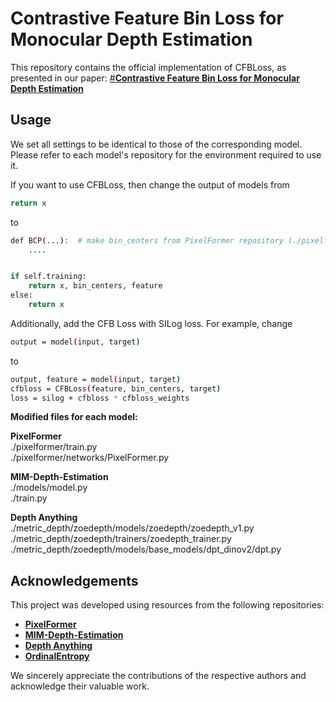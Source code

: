 # Contrastive Feature Bin Loss for Monocular Depth Estimation
This repository contains the official implementation of CFBLoss, as presented in our paper:
[#**Contrastive Feature Bin Loss for Monocular Depth Estimation**](https://ieeexplore.ieee.org/document/10926715)

## Usage
We set all settings to be identical to those of the corresponding model. Please refer to each model's repository for the environment required to use it.

If you want to use CFBLoss, then change the output of models from
```sh
return x
```
to
```sh
def BCP(...):  # make bin_centers from PixelFormer repository (./pixelformer/networks/PixelFormer.py)
    ....


if self.training:
    return x, bin_centers, feature
else:
    return x
```

Additionally, add the CFB Loss with SILog loss. For example, change
```sh
output = model(input, target)
```
to
```sh
output, feature = model(input, target)
cfbloss = CFBLoss(feature, bin_centers, target)
loss = silog + cfbloss * cfbloss_weights
```

**Modified files for each model:**

**PixelFormer**  
./pixelformer/train.py  
./pixelformer/networks/PixelFormer.py  

**MIM-Depth-Estimation**  
./models/model.py  
./train.py  

**Depth Anything**  
./metric_depth/zoedepth/models/zoedepth/zoedepth_v1.py  
./metric_depth/zoedepth/trainers/zoedepth_trainer.py  
./metric_depth/zoedepth/models/base_models/dpt_dinov2/dpt.py  


## Acknowledgements
This project was developed using resources from the following repositories:  

- [**PixelFormer**](https://github.com/ashutosh1807/PixelFormer)  
- [**MIM-Depth-Estimation**](https://github.com/SwinTransformer/MIM-Depth-Estimation)  
- [**Depth Anything**](https://github.com/LiheYoung/Depth-Anything)  
- [**OrdinalEntropy**](https://github.com/needylove/OrdinalEntropy)  

We sincerely appreciate the contributions of the respective authors and acknowledge their valuable work. 
 
